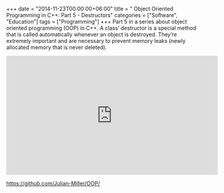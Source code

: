 +++
date = "2014-11-23T00:00:00+06:00"
title = " Object Oriented Programming in C++: Part 5 - Destructors"
categories = ["Software", "Education"]
tags = ["Programming"]
+++
Part 5 in a series about object oriented programming (OOP) in C++. A class’ destructor is a special method that is called automatically whenever an object is destroyed. They’re extremely important and are necessary to prevent memory leaks (newly allocated memory that is never deleted).

<div class="yt-embed">
<iframe width="560" height="315" src="https://www.youtube.com/embed/6ttMdC9pVtU" frameborder="0" allowfullscreen></iframe>
</div>

https://github.com/Julian-Miller/OOP/